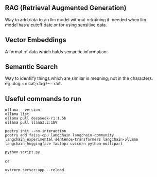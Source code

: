 ## RAG (Retrieval Augmented Generation)
Way to add data to an llm model without retraining it. needed when llm model has a cutoff date or for using sensitive data.

## Vector Embeddings
A format of data which holds semantic information.

## Semantic Search
Way to identiify things which are similar in meaning, not in the characters. eg: dog ~= cat; dog !~= dot.

## Useful commands to run
```
ollama --version
ollama list
ollama pull deepseek-r1:1.5b
ollama pull llama3.2:1bV

poetry init --no-interaction
poetry add faiss-cpu langchain langchain-community langchain_experimental sentence-transformers langchain-ollama langchain-huggingface fastapi uvicorn python-multipart
```
`python script.py` 

or

`uvicorn server:app --reload`

